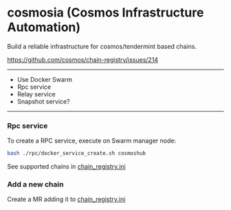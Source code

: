 # cosmosia (Cosmos Infrastructure Automation)
Build a reliable infrastructure for cosmos/tendermint based chains.

https://github.com/cosmos/chain-registry/issues/214

---

- Use Docker Swarm
- Rpc service
- Relay service
- Snapshot service?


---
### Rpc service
To create a RPC service, execute on Swarm manager node:

```bash
bash ./rpc/docker_service_create.sh cosmoshub
```

See supported chains in [chain_registry.ini](./data/chain_registry.ini)


### Add a new chain
Create a MR adding it to [chain_registry.ini](./data/chain_registry.ini)
